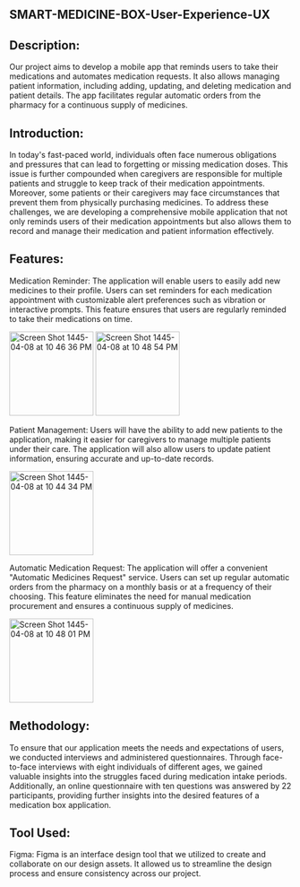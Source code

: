 ## SMART-MEDICINE-BOX-User-Experience-UX

## Description: 
Our project aims to develop a mobile app that reminds users to take their medications and automates medication requests. It also allows managing patient information, including adding, updating, and deleting medication and patient details. The app facilitates regular automatic orders from the pharmacy for a continuous supply of medicines.

## Introduction:
In today's fast-paced world, individuals often face numerous obligations and pressures that can lead to forgetting or missing medication doses. This issue is further compounded when caregivers are responsible for multiple patients and struggle to keep track of their medication appointments. Moreover, some patients or their caregivers may face circumstances that prevent them from physically purchasing medicines. To address these challenges, we are developing a comprehensive mobile application that not only reminds users of their medication appointments but also allows them to record and manage their medication and patient information effectively.

## Features:
Medication Reminder: The application will enable users to easily add new medicines to their profile. Users can set reminders for each medication appointment with customizable alert preferences such as vibration or interactive prompts. This feature ensures that users are regularly reminded to take their medications on time.

<img width="150" alt="Screen Shot 1445-04-08 at 10 46 36 PM" src="https://github.com/Lujain-Almayouf/SMART-MEDICINE-BOX-User-Experience-UX/assets/112809872/583218f7-8eed-47d8-8b81-a3245c0f4511">
<img width="150" alt="Screen Shot 1445-04-08 at 10 48 54 PM" src="https://github.com/Lujain-Almayouf/SMART-MEDICINE-BOX-User-Experience-UX/assets/112809872/5b154c93-fb4f-4a0b-9d14-bb8b19bd12c3">

Patient Management: Users will have the ability to add new patients to the application, making it easier for caregivers to manage multiple patients under their care. The application will also allow users to update patient information, ensuring accurate and up-to-date records.

<img width="150" alt="Screen Shot 1445-04-08 at 10 44 34 PM" src="https://github.com/Lujain-Almayouf/SMART-MEDICINE-BOX-User-Experience-UX/assets/112809872/11c92a0b-007d-49c2-8031-83424acf43ea">

Automatic Medication Request: The application will offer a convenient "Automatic Medicines Request" service. Users can set up regular automatic orders from the pharmacy on a monthly basis or at a frequency of their choosing. This feature eliminates the need for manual medication procurement and ensures a continuous supply of medicines.

<img width="150" alt="Screen Shot 1445-04-08 at 10 48 01 PM" src="https://github.com/Lujain-Almayouf/SMART-MEDICINE-BOX-User-Experience-UX/assets/112809872/10328e7c-50e2-4bf3-bee5-c48fcff2abf5">


## Methodology:
To ensure that our application meets the needs and expectations of users, we conducted interviews and administered questionnaires. Through face-to-face interviews with eight individuals of different ages, we gained valuable insights into the struggles faced during medication intake periods. Additionally, an online questionnaire with ten questions was answered by 22 participants, providing further insights into the desired features of a medication box application.

## Tool Used:
Figma: Figma is an interface design tool that we utilized to create and collaborate on our design assets. It allowed us to streamline the design process and ensure consistency across our project.
